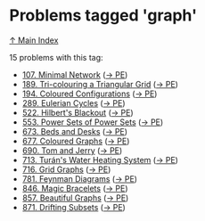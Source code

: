 # Problems tagged 'graph'

[↑ Main Index](../README.md)

15 problems with this tag:

- [107. Minimal Network](../problems/107.md) ([→ PE](https://projecteuler.net/problem=107))
- [189. Tri-colouring a Triangular Grid](../problems/189.md) ([→ PE](https://projecteuler.net/problem=189))
- [194. Coloured Configurations](../problems/194.md) ([→ PE](https://projecteuler.net/problem=194))
- [289. Eulerian Cycles](../problems/289.md) ([→ PE](https://projecteuler.net/problem=289))
- [522. Hilbert's Blackout](../problems/522.md) ([→ PE](https://projecteuler.net/problem=522))
- [553. Power Sets of Power Sets](../problems/553.md) ([→ PE](https://projecteuler.net/problem=553))
- [673. Beds and Desks](../problems/673.md) ([→ PE](https://projecteuler.net/problem=673))
- [677. Coloured Graphs](../problems/677.md) ([→ PE](https://projecteuler.net/problem=677))
- [690. Tom and Jerry](../problems/690.md) ([→ PE](https://projecteuler.net/problem=690))
- [713. Turán's Water Heating System](../problems/713.md) ([→ PE](https://projecteuler.net/problem=713))
- [716. Grid Graphs](../problems/716.md) ([→ PE](https://projecteuler.net/problem=716))
- [781. Feynman Diagrams](../problems/781.md) ([→ PE](https://projecteuler.net/problem=781))
- [846. Magic Bracelets](../problems/846.md) ([→ PE](https://projecteuler.net/problem=846))
- [857. Beautiful Graphs](../problems/857.md) ([→ PE](https://projecteuler.net/problem=857))
- [871. Drifting Subsets](../problems/871.md) ([→ PE](https://projecteuler.net/problem=871))
